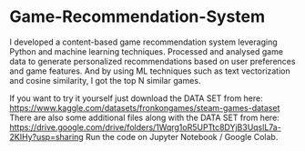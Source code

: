 # Game-Recommendation-System
I developed a content-based game recommendation system leveraging Python and machine learning techniques. Processed and analysed game data to generate personalized recommendations based on user preferences and game features. And by using ML techniques such as text vectorization and cosine similarity, I got the top N similar games.

If you want to try it yourself just download the DATA SET from here: https://www.kaggle.com/datasets/fronkongames/steam-games-dataset
There are also some additional files along with the DATA SET from here: https://drive.google.com/drive/folders/1Wqrg1oR5UPTtc8DYjB3UqslL7a-2KIHy?usp=sharing
Run the code on Jupyter Notebook / Google Colab.
